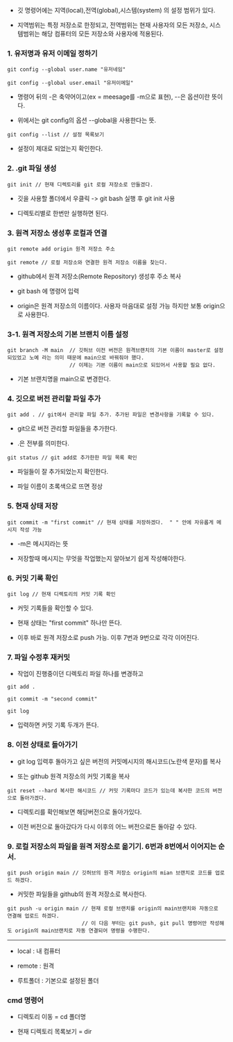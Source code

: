 * 깃 명령어에는 지역(local),전역(global),시스템(system) 의 설정 범위가 있다.

* 지역범위는 특정 저장소로 한정되고, 전역범위는 현재 사용자의 모든 저장소, 시스템범위는 해당 컴퓨터의 모든 저장소와 사용자에 적용된다. 

### 1. 유저명과 유저 이메일 정하기
```
git config --global user.name "유저네임"

git config --global user.email "유저이메일"
```

* 명령어 뒤의 -은 축약어이고(ex =  meesage를 -m으로 표현), --은 옵션이란 뜻이다.

* 위에서는 git config의 옵션 --global을 사용한다는 뜻.
```
git config --list // 설정 목록보기
```
* 설정이 제대로 되었는지 확인한다.


### 2. .git 파일 생성 

```
git init // 현재 디렉토리를 git 로컬 저장소로 만들겠다.
```
* 깃을 사용할 폴더에서 우클릭 -> git bash 실행 후 git init 사용

* 디렉토리별로 한번만 실행하면 된다.


### 3. 원격 저장소 생성후 로컬과 연결

```
git remote add origin 원격 저장소 주소

git remote // 로컬 저장소와 연결한 원격 저장소 이름을 찾는다.
```

* github에서 원격 저장소(Remote Repository) 생성후 주소 복사

* git bash 에 명령어 입력
 
* origin은 원격 저장소의 이름이다. 사용자 마음대로 설정 가능 하지만 보통 origin으로 사용한다.


### 3-1. 원격 저장소의 기본 브랜치 이름 설정
```
git branch -M main  // 깃허브 이전 버전은 원격브랜치의 기본 이름이 master로 설정되있었고 노예 라는 의미 때문에 main으로 바꿔줘야 했다.
                    // 이제는 기본 이름이 main으로 되있어서 사용할 필요 없다.
```

* 기본 브랜치명을 main으로 변경한다.


### 4. 깃으로 버전 관리할 파일 추가

```
git add . // git에서 관리할 파일 추가. 추가된 파일은 변경사항을 기록할 수 있다.
```

* git으로 버전 관리할 파일들을 추가한다.

* .은 전부를 의미한다.
```
git status // git add로 추가한한 파일 목록 확인
```
* 파일들이 잘 추가되었는지 확인한다.
 
* 파일 이름이 초록색으로 뜨면 정상


### 5. 현재 상태 저장
```
git commit -m "first commit" // 현재 상태를 저장하겠다.  " " 안에 자유롭게 메시지 작성 가능
```
* -m은 메시지라는 뜻

* 저장할때 메시지는 무엇을 작업했는지 알아보기 쉽게 작성해야한다.


### 6. 커밋 기록 확인
```
git log // 현재 디렉토리의 커밋 기록 확인
```
* 커밋 기록들을 확인할 수 있다.

* 현재 상태는 "first commit" 하나만 뜬다.

* 이후 바로 원격 저장소로 push 가능. 이후 7번과 9번으로 각각 이어진다.


### 7. 파일 수정후 재커밋

* 작업이 진행중이던 디렉토리 파일 하나를 변경하고

```
git add .

git commit -m "second commit"  

git log
```
* 입력하면 커밋 기록 두개가 뜬다.


### 8. 이전 상태로 돌아가기

* git log 입력후 돌아가고 싶은 버전의 커밋메시지의 해시코드(노란색 문자)를 복사 
 
* 또는 github 원격 저장소의 커밋 기록을 복사 
```
git reset --hard 복사한 해시코드 // 커밋 기록마다 코드가 있는데 복사한 코드의 버전으로 돌아가겠다.
```
* 디렉토리를 확인해보면 해당버전으로 돌아가있다.

* 이전 버전으로 돌아갔다가 다시 이후의 어느 버전으로든 돌아갈 수 있다.


### 9. 로컬 저장소의 파일을 원격 저장소로 옮기기. 6번과 8번에서 이어지는 순서.
```
git push origin main // 깃허브의 원격 저장소 origin의 mian 브랜치로 코드를 업로드 하겠다.
```
* 커밋한 파일들을 github의 원격 저장소로 복사한다.

```
git push -u origin main // 현재 로컬 브랜치를 origin의 main브랜치와 자동으로 연결해 업로드 하겠다.
                        // 이 다음 부터는 git push, git pull 명령어만 작성해도 origin의 main브랜치로 자동 연결되어 명령을 수행한다. 
```
---
* local : 내 컴퓨터

* remote : 원격

* 루트폴더 : 기본으로 설정된 폴더

### cmd 명령어

* 디렉토리 이동 = cd 폴더명

* 현재 디렉토리 목록보기 = dir  
